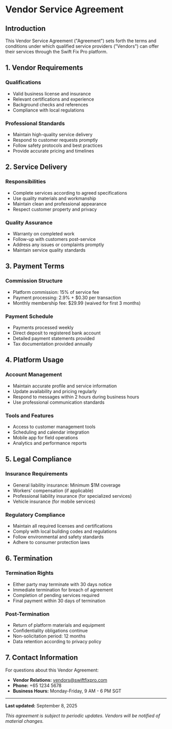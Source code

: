 # Vendor Service Agreement

## Introduction

This Vendor Service Agreement ("Agreement") sets forth the terms and conditions under which qualified service providers ("Vendors") can offer their services through the Swift Fix Pro platform.

## 1. Vendor Requirements

### Qualifications

- Valid business license and insurance
- Relevant certifications and experience
- Background checks and references
- Compliance with local regulations

### Professional Standards

- Maintain high-quality service delivery
- Respond to customer requests promptly
- Follow safety protocols and best practices
- Provide accurate pricing and timelines

## 2. Service Delivery

### Responsibilities

- Complete services according to agreed specifications
- Use quality materials and workmanship
- Maintain clean and professional appearance
- Respect customer property and privacy

### Quality Assurance

- Warranty on completed work
- Follow-up with customers post-service
- Address any issues or complaints promptly
- Maintain service quality standards

## 3. Payment Terms

### Commission Structure

- Platform commission: 15% of service fee
- Payment processing: 2.9% + $0.30 per transaction
- Monthly membership fee: $29.99 (waived for first 3 months)

### Payment Schedule

- Payments processed weekly
- Direct deposit to registered bank account
- Detailed payment statements provided
- Tax documentation provided annually

## 4. Platform Usage

### Account Management

- Maintain accurate profile and service information
- Update availability and pricing regularly
- Respond to messages within 2 hours during business hours
- Use professional communication standards

### Tools and Features

- Access to customer management tools
- Scheduling and calendar integration
- Mobile app for field operations
- Analytics and performance reports

## 5. Legal Compliance

### Insurance Requirements

- General liability insurance: Minimum $1M coverage
- Workers' compensation (if applicable)
- Professional liability insurance (for specialized services)
- Vehicle insurance (for mobile services)

### Regulatory Compliance

- Maintain all required licenses and certifications
- Comply with local building codes and regulations
- Follow environmental and safety standards
- Adhere to consumer protection laws

## 6. Termination

### Termination Rights

- Either party may terminate with 30 days notice
- Immediate termination for breach of agreement
- Completion of pending services required
- Final payment within 30 days of termination

### Post-Termination

- Return of platform materials and equipment
- Confidentiality obligations continue
- Non-solicitation period: 12 months
- Data retention according to privacy policy

## 7. Contact Information

For questions about this Vendor Agreement:

- **Vendor Relations:** vendors@swiftfixpro.com
- **Phone:** +65 1234 5678
- **Business Hours:** Monday-Friday, 9 AM - 6 PM SGT

---

**Last updated:** September 8, 2025

*This agreement is subject to periodic updates. Vendors will be notified of material changes.*

